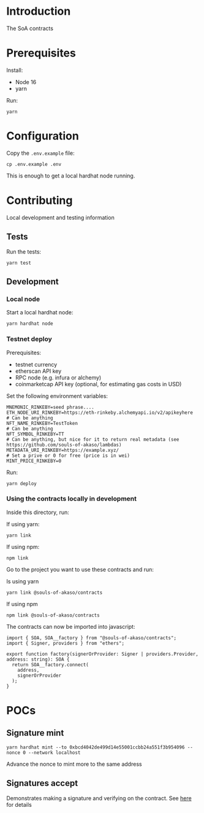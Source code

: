 # Introduction

The SoA contracts

# Prerequisites

Install:

- Node 16
- yarn

Run:

```
yarn
```

# Configuration

Copy the `.env.example` file:

```
cp .env.example .env
```

This is enough to get a local hardhat node running.

# Contributing

Local development and testing information

## Tests

Run the tests:

```
yarn test
```

## Development

### Local node

Start a local hardhat node:

```
yarn hardhat node
```

### Testnet deploy

Prerequisites:

- testnet currency
- etherscan API key
- RPC node (e.g. infura or alchemy)
- coinmarketcap API key (optional, for estimating gas costs in USD)

Set the following environment variables:

```
MNEMONIC_RINKEBY=seed phrase....
ETH_NODE_URI_RINKEBY=https://eth-rinkeby.alchemyapi.io/v2/apikeyhere
# Can be anything
NFT_NAME_RINKEBY=TestToken
# Can be anything
NFT_SYMBOL_RINKEBY=TT
# Can be anything, but nice for it to return real metadata (see https://github.com/souls-of-akaso/lambdas)
METADATA_URI_RINKEBY=https://example.xyz/
# Set a prive or 0 for free (price is in wei)
MINT_PRICE_RINKEBY=0
```

Run:

```
yarn deploy
```

### Using the contracts locally in development

Inside this directory, run:

If using yarn:

```
yarn link
```

If using npm:

```
npm link
```

Go to the project you want to use these contracts and run:

Is using yarn

```
yarn link @souls-of-akaso/contracts
```

If using npm

```
npm link @souls-of-akaso/contracts
```

The contracts can now be imported into javascript:

```
import { SOA, SOA__factory } from "@souls-of-akaso/contracts";
import { Signer, providers } from "ethers";

export function factory(signerOrProvider: Signer | providers.Provider, address: string): SOA {
  return SOA__factory.connect(
    address,
    signerOrProvider
  );
}
```

# POCs

## Signature mint

```
yarn hardhat mint --to 0xbcd4042de499d14e55001ccbb24a551f3b954096 --nonce 0 --network localhost
```

Advance the nonce to mint more to the same address

## Signatures accept

Demonstrates making a signature and verifying on the contract. See [here](test/test-signature.ts) for details
